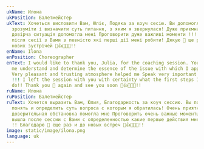 ```yaml
---
ukName: Илона
ukPosition: Балетмейстер
ukText: Хочеться висловити Вам, Юліє, Подяка за коуч сесію. Ви допомогли мені
  зрозуміти і визначити суть питання, з яким я звернулася! Дуже приємна і
  довірча ситуація допомогла мені Проговорити дуже важливі моменти !!! Я вийшла
  після сесії з Вами з певністю які перші дії мені робити! Дякую 🙏 ще раз і до
  нових зустрічей 👏👍🤝💯👏!!
enName: Ilona
enPosition: Choreographer
enText: I would like to thank you, Julia, for the coaching session. You helped
  me understand and determine the essence of the issue with which I applied!
  Very pleasant and trusting atmosphere helped me Speak very important points
  !!! I left the session with you with certainty what the first steps I should
  do!! Thank you 🙏 again and see you soon 👏👍🤝💯👏!!
ruName: Илона
ruPosition: Балетмейстер
ruText: Хочется выразить Вам, Юлия, Благодарность за коуч сессию. Вы помогли мне
  понять и определить суть вопроса с которым я обратилась! Очень приятна и
  доверительная обстановка помогла мне Проговорить очень важные моменты !!! Я
  вышла после сессии с Вами с определенностью какие первые действия мне делать
  !! Благодарю 🙏 еще раз и до новых встреч 👏👍🤝💯👏!!
image: static/image/ilona.png
language: uk
---
```

